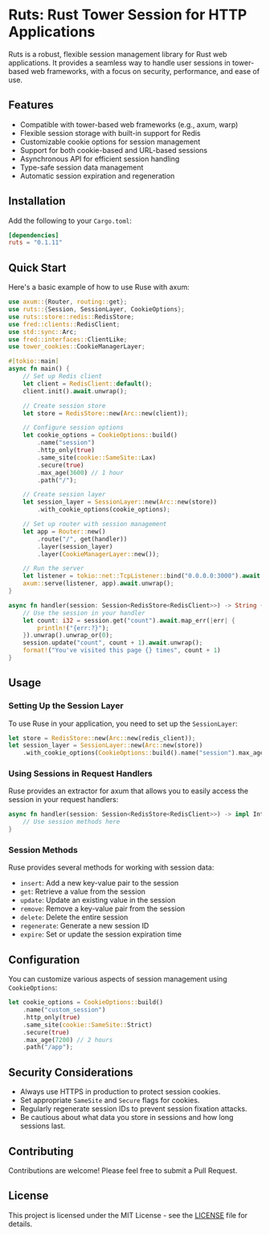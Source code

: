 # Ruts: Rust Tower Session for HTTP Applications

Ruts is a robust, flexible session management library for Rust web applications. It provides a seamless way to handle user sessions in tower-based web frameworks, with a focus on security, performance, and ease of use.

## Features

- Compatible with tower-based web frameworks (e.g., axum, warp)
- Flexible session storage with built-in support for Redis
- Customizable cookie options for session management
- Support for both cookie-based and URL-based sessions
- Asynchronous API for efficient session handling
- Type-safe session data management
- Automatic session expiration and regeneration

## Installation

Add the following to your `Cargo.toml`:

```toml
[dependencies]
ruts = "0.1.11"
```

## Quick Start

Here's a basic example of how to use Ruse with axum:

```rust
use axum::{Router, routing::get};
use ruts::{Session, SessionLayer, CookieOptions};
use ruts::store::redis::RedisStore;
use fred::clients::RedisClient;
use std::sync::Arc;
use fred::interfaces::ClientLike;
use tower_cookies::CookieManagerLayer;

#[tokio::main]
async fn main() {
    // Set up Redis client
    let client = RedisClient::default();
    client.init().await.unwrap();

    // Create session store
    let store = RedisStore::new(Arc::new(client));

    // Configure session options
    let cookie_options = CookieOptions::build()
        .name("session")
        .http_only(true)
        .same_site(cookie::SameSite::Lax)
        .secure(true)
        .max_age(3600) // 1 hour
        .path("/");

    // Create session layer
    let session_layer = SessionLayer::new(Arc::new(store))
        .with_cookie_options(cookie_options);

    // Set up router with session management
    let app = Router::new()
        .route("/", get(handler))
        .layer(session_layer)
        .layer(CookieManagerLayer::new());

    // Run the server
    let listener = tokio::net::TcpListener::bind("0.0.0.0:3000").await.unwrap();
    axum::serve(listener, app).await.unwrap();
}

async fn handler(session: Session<RedisStore<RedisClient>>) -> String {
    // Use the session in your handler
    let count: i32 = session.get("count").await.map_err(|err| {
        println!("{err:?}");
    }).unwrap().unwrap_or(0);
    session.update("count", count + 1).await.unwrap();
    format!("You've visited this page {} times", count + 1)
}
```

## Usage

### Setting Up the Session Layer

To use Ruse in your application, you need to set up the `SessionLayer`:

```rust
let store = RedisStore::new(Arc::new(redis_client));
let session_layer = SessionLayer::new(Arc::new(store))
    .with_cookie_options(CookieOptions::build().name("session").max_age(3600));
```

### Using Sessions in Request Handlers

Ruse provides an extractor for axum that allows you to easily access the session in your request handlers:

```rust
async fn handler(session: Session<RedisStore<RedisClient>>) -> impl IntoResponse {
    // Use session methods here
}
```

### Session Methods

Ruse provides several methods for working with session data:

- `insert`: Add a new key-value pair to the session
- `get`: Retrieve a value from the session
- `update`: Update an existing value in the session
- `remove`: Remove a key-value pair from the session
- `delete`: Delete the entire session
- `regenerate`: Generate a new session ID
- `expire`: Set or update the session expiration time

## Configuration

You can customize various aspects of session management using `CookieOptions`:

```rust
let cookie_options = CookieOptions::build()
    .name("custom_session")
    .http_only(true)
    .same_site(cookie::SameSite::Strict)
    .secure(true)
    .max_age(7200) // 2 hours
    .path("/app");
```

## Security Considerations

- Always use HTTPS in production to protect session cookies.
- Set appropriate `SameSite` and `Secure` flags for cookies.
- Regularly regenerate session IDs to prevent session fixation attacks.
- Be cautious about what data you store in sessions and how long sessions last.

## Contributing

Contributions are welcome! Please feel free to submit a Pull Request.

## License

This project is licensed under the MIT License - see the [LICENSE](LICENSE) file for details.
